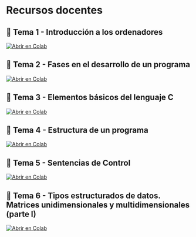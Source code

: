 # Recursos docentes

## 📘 Tema 1 - Introducción a los ordenadores

<a href="https://colab.research.google.com/github/JuliaClementeP/telSI/blob/main/unit1_SSII_alum.ipynb" target="_blank">
  <img src="https://colab.research.google.com/assets/colab-badge.svg" alt="Abrir en Colab"/>
</a>

## 📘 Tema 2 - Fases en el desarrollo de un programa

<a href="https://colab.research.google.com/github/JuliaClementeP/telSI/blob/main/unit2_SSII_alumn.ipynb" target="_blank">
  <img src="https://colab.research.google.com/assets/colab-badge.svg" alt="Abrir en Colab"/>
</a> 

## 📘 Tema 3 - Elementos básicos del lenguaje C

<a href="https://colab.research.google.com/github/JuliaClementeP/telSI/blob/main/unit3_SSII_alumn.ipynb" target="_blank">
  <img src="https://colab.research.google.com/assets/colab-badge.svg" alt="Abrir en Colab"/>
</a> 

## 📘 Tema 4 - Estructura de un programa

<a href="https://colab.research.google.com/github/JuliaClementeP/telSI/blob/main/unit4_SSII_alumn.ipynb" target="_blank">
  <img src="https://colab.research.google.com/assets/colab-badge.svg" alt="Abrir en Colab"/>
</a> 

## 📘 Tema 5 - Sentencias de Control

<a href="https://colab.research.google.com/github/JuliaClementeP/telSI/blob/main/unit5_SSII_alumn.ipynb" target="_blank">
  <img src="https://colab.research.google.com/assets/colab-badge.svg" alt="Abrir en Colab"/>
</a>

## 📘 Tema 6 - Tipos estructurados de datos. Matrices unidimensionales y multidimensionales (parte I)

<a href="https://colab.research.google.com/github/JuliaClementeP/telSI/blob/main/unit6_SSII_alumn.ipynb" target="_blank">
  <img src="https://colab.research.google.com/assets/colab-badge.svg" alt="Abrir en Colab"/>
</a>
